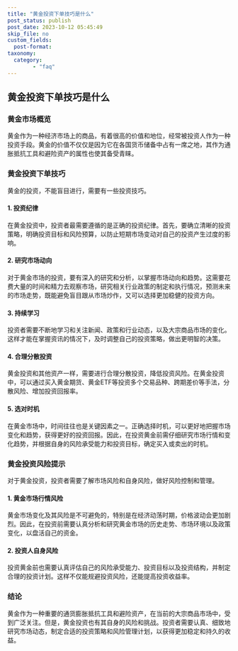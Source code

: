 ```yaml
---
title: "黄金投资下单技巧是什么"
post_status: publish
post_date: 2023-10-12 05:45:49
skip_file: no
custom_fields: 
  post-format: 
taxonomy:
  category:
        - "faq"
---
```


## 黄金投资下单技巧是什么

### 黄金市场概览

黄金作为一种经济市场上的商品，有着很高的价值和地位，经常被投资人作为一种投资手段。黄金的价值不仅仅是因为它在各国货币储备中占有一席之地，其作为通胀抵抗工具和避险资产的属性也使其备受青睐。

### 黄金投资下单技巧

黄金的投资，不能盲目进行，需要有一些投资技巧。

#### 1. 投资纪律

在黄金投资中，投资者最需要遵循的是正确的投资纪律。首先，要确立清晰的投资策略，明确投资目标和风险预算，以防止短期市场变动对自己的投资产生过度的影响。

#### 2. 研究市场动向

对于黄金市场的投资，要有深入的研究和分析，以掌握市场动向和趋势。这需要花费大量的时间和精力去观察市场，研究相关行业政策的制定和执行情况，预测未来的市场走势，既能避免盲目跟从市场炒作，又可以选择更加稳健的投资方向。

#### 3. 持续学习

投资者需要不断地学习和关注新闻、政策和行业动态，以及大宗商品市场的变化。这样才能在掌握资讯的情况下，及时调整自己的投资策略，做出更明智的决策。

#### 4. 合理分散投资

黄金投资和其他资产一样，需要进行合理分散投资，降低投资风险。在黄金投资中，可以通过买入黄金期货、黄金ETF等投资多个交易品种、跨期差价等手法，分散风险、增加投资回报率。

#### 5. 选对时机

在黄金市场中，时间往往也是关键因素之一。正确选择时机，可以更好地把握市场变化和趋势，获得更好的投资回报。因此，在投资黄金前需仔细研究市场行情和变化趋势，并根据自身的风险承受能力和投资目标，确定买入或卖出的时机。

### 黄金投资风险提示

对于黄金投资，投资者需要了解市场风险和自身风险，做好风险控制和管理。

#### 1. 黄金市场行情风险

黄金市场变化及其风险是不可避免的，特别是在经济动荡时期，价格波动会更加剧烈。因此，在投资前需要认真分析和研究黄金市场的历史走势、市场环境以及政策变化，以盘活自己的资金。

#### 2. 投资人自身风险

投资黄金前也需要认真评估自己的风险承受能力、投资目标以及投资结构，并制定合理的投资计划。这样不仅能规避投资风险，还能提高投资收益率。

### 结论

黄金作为一种重要的通货膨胀抵抗工具和避险资产，在当前的大宗商品市场中，受到广泛关注。但是，黄金投资也有其自身的风险和挑战。投资者需要认真、细致地研究市场动态，制定合适的投资策略和风险管理计划，以获得更加稳定和持久的收益。
